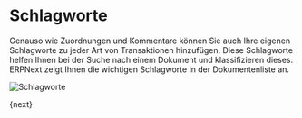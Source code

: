 <!-- add-breadcrumbs -->
# Schlagworte


Genauso wie Zuordnungen und Kommentare können Sie auch Ihre eigenen Schlagworte zu jeder Art von Transaktionen hinzufügen. Diese Schlagworte helfen Ihnen bei der Suche nach einem Dokument und klassifizieren dieses. ERPNext zeigt Ihnen die wichtigen Schlagworte in der Dokumentenliste an.

![Schlagworte](/docs/v12/assets/old_images/erpnext/tags-in-list.png)

{next}
